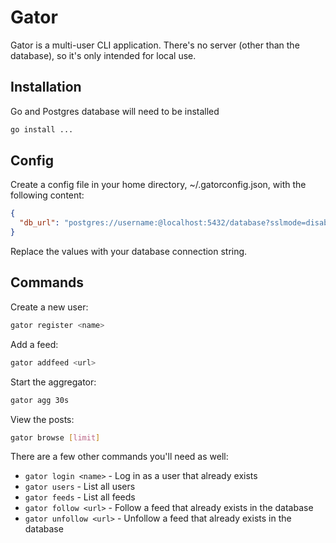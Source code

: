 # Gator

Gator is a multi-user CLI application. There's no server (other than the database), so it's only intended for local use.

## Installation
 
Go and Postgres database will need to be installed

```bash
go install ...
```

## Config

Create a config file in your home directory, ~/.gatorconfig.json, with the following content:
```json
{
  "db_url": "postgres://username:@localhost:5432/database?sslmode=disable"
}
```

Replace the values with your database connection string.

## Commands

Create a new user:

```bash
gator register <name>
```

Add a feed:

```bash
gator addfeed <url>
```

Start the aggregator:

```bash
gator agg 30s
```

View the posts:

```bash
gator browse [limit]
```

There are a few other commands you'll need as well:

- `gator login <name>` - Log in as a user that already exists
- `gator users` - List all users
- `gator feeds` - List all feeds
- `gator follow <url>` - Follow a feed that already exists in the database
- `gator unfollow <url>` - Unfollow a feed that already exists in the database